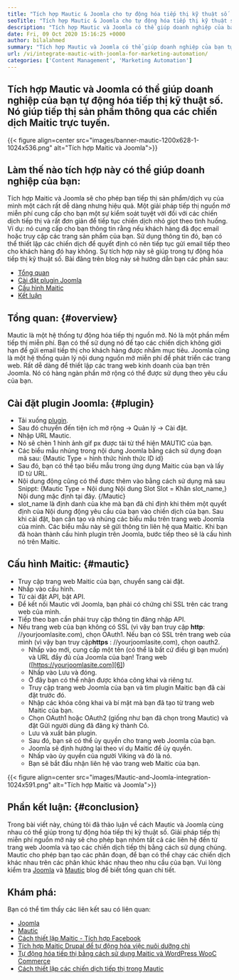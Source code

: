 ```yaml
---
title: "Tích hợp Mautic & Joomla cho tự động hóa tiếp thị kỹ thuật số '" 
seoTitle: "Tích hợp Mautic & Joomla cho tự động hóa tiếp thị kỹ thuật số" 
description: "Tích hợp Mautic và Joomla có thể giúp doanh nghiệp của bạn tự động hóa tiếp thị kỹ thuật số. Nó giúp tiếp thị sản phẩm thông qua các chiến dịch Maitic." 
date: Fri, 09 Oct 2020 15:16:25 +0000
author: bilalahmed
summary: "Tích hợp Mautic và Joomla có thể giúp doanh nghiệp của bạn tự động hóa tiếp thị kỹ thuật số. Nó giúp tiếp thị sản phẩm thông qua các chiến dịch Maitic trực tuyến." 
url: /vi/integrate-mautic-with-joomla-for-marketing-automation/
categories: ['Content Management', 'Marketing Automation']
---
```


## Tích hợp Mautic và Joomla có thể giúp doanh nghiệp của bạn tự động hóa tiếp thị kỹ thuật số. Nó giúp tiếp thị sản phẩm thông qua các chiến dịch Maitic trực tuyến.

{{< figure align=center src="images/banner-mautic-1200x628-1-1024x536.png" alt="Tích hợp Maitic và Joomla">}}


## Làm thế nào tích hợp này có thể giúp doanh nghiệp của bạn:
Tích hợp Maitic và Joomla sẽ cho phép bạn tiếp thị sản phẩm/dịch vụ của mình một cách rất dễ dàng nhưng hiệu quả. Một giải pháp tiếp thị nguồn mở miễn phí cung cấp cho bạn một sự kiểm soát tuyệt vời đối với các chiến dịch tiếp thị và rất đơn giản để tiếp tục chiến dịch nhỏ giọt theo tình huống. Ví dụ: nó cung cấp cho bạn thông tin rằng nếu khách hàng đã đọc email hoặc truy cập các trang sản phẩm của bạn. Sử dụng thông tin đó, bạn có thể thiết lập các chiến dịch để quyết định có nên tiếp tục gửi email tiếp theo cho khách hàng đó hay không. Sự tích hợp này sẽ giúp trong tự động hóa tiếp thị kỹ thuật số. Bài đăng trên blog này sẽ hướng dẫn bạn các phần sau:
  * [Tổng quan][1]
  * [Cài đặt plugin Joomla][2]
  * [Cấu hình Maitic][3]
  * [Kết luận][4]

## Tổng quan: {#overview}

Mautic là một hệ thống tự động hóa tiếp thị nguồn mở. Nó là một phần mềm tiếp thị miễn phí. Bạn có thể sử dụng nó để tạo các chiến dịch không giới hạn để gửi email tiếp thị cho khách hàng được nhắm mục tiêu.
Joomla cũng là một hệ thống quản lý nội dung nguồn mở miễn phí để phát triển các trang web. Rất dễ dàng để thiết lập các trang web kinh doanh của bạn trên Joomla. Nó có hàng ngàn phần mở rộng có thể được sử dụng theo yêu cầu của bạn.

## Cài đặt plugin Joomla: {#plugin}

  * Tải xuống [plugin][5].
  * Sau đó chuyển đến tiện ích mở rộng -> Quản lý -> Cài đặt.
  * Nhập URL Mautic.
  * Nó sẽ chèn 1 hình ảnh gif px được tải từ thể hiện MAUTIC của bạn.
  * Các biểu mẫu nhúng trong nội dung Joomla bằng cách sử dụng đoạn mã sau: {Mautic Type = hình thức hình thức ID id}
  * Sau đó, bạn có thể tạo biểu mẫu trong ứng dụng Maitic của bạn và lấy ID từ URL.
  * Nội dung động cũng có thể được thêm vào bằng cách sử dụng mã sau Snippt: {Mautic Type = Nội dung Nội dung Slot Slot = Khăn slot_name,} Nội dung mặc định tại đây. {/Mautic}
  * slot_name là định danh của khe mà bạn đã chỉ định khi thêm một quyết định của Nội dung động yêu cầu của bạn vào chiến dịch của bạn.
Sau khi cài đặt, bạn cần tạo và nhúng các biểu mẫu trên trang web Joomla của mình. Các biểu mẫu này sẽ gửi thông tin liên hệ qua Maitic. Khi bạn đã hoàn thành cấu hình plugin trên Joomla, bước tiếp theo sẽ là cấu hình nó trên Maitic.

## Cấu hình Maitic: {#mautic}

  * Truy cập trang web Maitic của bạn, chuyển sang cài đặt.
  * Nhấp vào cấu hình.
  * Từ cài đặt API, bật API.
  * Để kết nối Mautic với Joomla, bạn phải có chứng chỉ SSL trên các trang web của mình.
  * Tiếp theo bạn cần phải truy cập thông tin đăng nhập API.
* Nếu trang web của bạn không có SSL (vì vậy bạn truy cập **http**: //yourjoomlasite.com), chọn OAuth1. Nếu bạn có SSL trên trang web của mình (vì vậy bạn truy cập**https** : //yourjoomlasite.com), chọn oauth2.
  * Nhấp vào mới, cung cấp một tên (có thể là bất cứ điều gì bạn muốn) và URL đầy đủ của Joomla của bạn! Trang web ([https://yourjoomlasite.com][6])
  * Nhấp vào Lưu và đóng.
  * Ở đây bạn có thể nhận được khóa công khai và riêng tư.
  * Truy cập trang web Joomla của bạn và tìm plugin Maitic bạn đã cài đặt trước đó.
  * Nhập các khóa công khai và bí mật mà bạn đã tạo từ trang web Maitic của bạn.
  * Chọn OAuth1 hoặc OAuth2 (giống như bạn đã chọn trong Mautic) và đặt Gửi người dùng đã đăng ký thành Có.
  * Lưu và xuất bản plugin.
  * Sau đó, bạn sẽ có thể ủy quyền cho trang web Joomla của bạn.
  * Joomla sẽ định hướng lại theo ví dụ Maitic để ủy quyền.
  * Nhấp vào ủy quyền của người Viking và đó là nó.
  * Bạn sẽ bắt đầu nhận liên hệ vào trang web Maitic của bạn.

{{< figure align=center src="images/Mautic-and-Joomla-integration-1024x591.png" alt="Tích hợp Maitic và Joomla">}}


## Phần kết luận: {#conclusion}

Trong bài viết này, chúng tôi đã thảo luận về cách Mautic và Joomla cùng nhau có thể giúp trong tự động hóa tiếp thị kỹ thuật số. Giải pháp tiếp thị miễn phí nguồn mở này sẽ cho phép bạn nhóm tất cả các liên hệ đến từ trang web Joomla và tạo các chiến dịch tiếp thị bằng cách sử dụng chúng. Mautic cho phép bạn tạo các phân đoạn, để bạn có thể chạy các chiến dịch khác nhau trên các phân khúc khác nhau theo nhu cầu của bạn. Vui lòng kiểm tra [Joomla][7] và [Mautic][8] blog để biết tổng quan chi tiết.

## Khám phá:
Bạn có thể tìm thấy các liên kết sau có liên quan:
  * [Joomla][7]
  * [Mautic][8]
  * [Cách thiết lập Maitic - Tích hợp Facebook][9]
  * [Tích hợp Maitic Drupal để tự động hóa việc nuôi dưỡng chì][10]
  * [Tự động hóa tiếp thị bằng cách sử dụng Maitic và WordPress WooC Commerce][11]
  * [Cách thiết lập các chiến dịch tiếp thị trong Mautic][12]



[1]: #overview
[2]: #plugin
[3]: #mautic
[4]: #conclusion
[5]: https://href.li/?https://extensions.joomla.org/extension/mautic/
[6]: https://href.li/?https://yourjoomlasite.com
[7]: https://products.containerize.com/content-management/joomla
[8]: https://products.containerize.com/marketing-automation/mautic
[9]: https://blog.containerize.com/marketing-automation/how-to-setup-mautic-facebook-integration/
[10]: https://blog.containerize.com/content-management/drupal-tutorial-automate-lead-growth-with-drupal-mautic/
[11]: https://blog.containerize.com/blogging/marketing-automation-using-mautic-and-wordpress-woocommerce/
[12]: https://blog.containerize.com/marketing-automation/how-to-setup-marketing-campaigns-using-mautic-campaign-builder/
